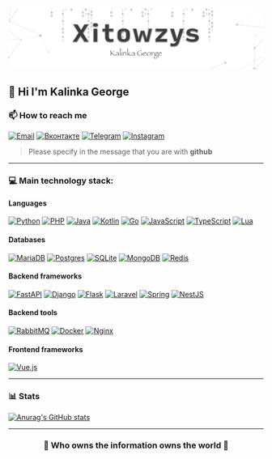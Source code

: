 <p align="center">

![](raw/logo.png)

</p>

<h2 align="left">👋 Hi I'm Kalinka George </h2>

<h3 align="left"> 📫 How to reach me </h3>

[![Email](https://img.shields.io/badge/-xitowzys-c0392b?style=for-the-badge&logo=gmail&logoColor=white)](mailto:xitowzys@gmail.com)
[![Вконтакте](https://img.shields.io/badge/-Вконтакте-blue?style=for-the-badge&logo=vk&logoColor=white)](https://vk.com/xitowzys)
[![Telegram](https://img.shields.io/badge/-Telegram-26A5E4?style=for-the-badge&logo=Minutemailer&logoColor=white&link=https://t.me/xitowzys)](https://t.me/xitowzys)
[![Instagram](https://img.shields.io/badge/-Instagram-F77737?style=for-the-badge&logo=instagram&logoColor=white)](https://www.instagram.com/xitowzys/)

> Please specify in the message that you are with **github**

---

<h3 align="left">💻 Main technology stack:</h3>

<h4 align="left">Languages</h4>

[![Python](https://img.shields.io/badge/python-3670A0?style=for-the-badge&logo=python&logoColor=ffdd54)]()
[![PHP](https://img.shields.io/badge/php-%23777BB4.svg?style=for-the-badge&logo=php&logoColor=white)]()
[![Java](https://img.shields.io/badge/java-%23ED8B00.svg?style=for-the-badge&logo=CoffeeScript&logoColor=white)]()
[![Kotlin](https://img.shields.io/badge/kotlin-%237F52FF.svg?style=for-the-badge&logo=kotlin&logoColor=white)]()
[![Go](https://img.shields.io/badge/go-%2300ADD8.svg?style=for-the-badge&logo=go&logoColor=white)]()
[![JavaScript](https://img.shields.io/badge/javascript-%23323330.svg?style=for-the-badge&logo=javascript&logoColor=%23F7DF1E)]()
[![TypeScript](https://img.shields.io/badge/typescript-%23007ACC.svg?style=for-the-badge&logo=typescript&logoColor=white)]()
[![Lua](https://img.shields.io/badge/lua-%232C2D72.svg?style=for-the-badge&logo=lua&logoColor=white)]()

<h4 align="left">Databases</h4>

[![MariaDB](https://img.shields.io/badge/MariaDB-003545?style=for-the-badge&logo=mariadb&logoColor=white)]()
[![Postgres](https://img.shields.io/badge/postgres-%23316192.svg?style=for-the-badge&logo=postgresql&logoColor=white)]()
[![SQLite](https://img.shields.io/badge/sqlite-%2307405e.svg?style=for-the-badge&logo=sqlite&logoColor=white)]()
[![MongoDB](https://img.shields.io/badge/MongoDB-%234ea94b.svg?style=for-the-badge&logo=mongodb&logoColor=white)]()
[![Redis](https://img.shields.io/badge/redis-%23DD0031.svg?style=for-the-badge&logo=redis&logoColor=white)]()
<h4 align="left">Backend frameworks</h4>

[![FastAPI](https://img.shields.io/badge/FastAPI-005571?style=for-the-badge&logo=fastapi)]()
[![Django](https://img.shields.io/badge/django-%23092E20.svg?style=for-the-badge&logo=django&logoColor=white)]()
[![Flask](https://img.shields.io/badge/flask-%23000.svg?style=for-the-badge&logo=flask&logoColor=white)]()
[![Laravel](https://img.shields.io/badge/laravel-%23FF2D20.svg?style=for-the-badge&logo=laravel&logoColor=white)]()
[![Spring](https://img.shields.io/badge/spring-%236DB33F.svg?style=for-the-badge&logo=spring&logoColor=white)]()
[![NestJS](https://img.shields.io/badge/nestjs-%23E0234E.svg?style=for-the-badge&logo=nestjs&logoColor=white)]()
<h4 align="left">Backend tools</h4>

[![RabbitMQ](https://img.shields.io/badge/Rabbitmq-FF6600?style=for-the-badge&logo=rabbitmq&logoColor=white)]()
[![Docker](https://img.shields.io/badge/docker-%230db7ed.svg?style=for-the-badge&logo=docker&logoColor=white)]()
[![Nginx](https://img.shields.io/badge/nginx-%23009639.svg?style=for-the-badge&logo=nginx&logoColor=white)]()

<h4 align="left">Frontend frameworks</h4>

[![Vue.js](https://img.shields.io/badge/vuejs-%2335495e.svg?style=for-the-badge&logo=vuedotjs&logoColor=%234FC08D)]()

---

<h3 align="left">📊 Stats</h4>

[![Anurag's GitHub stats](https://github-readme-stats-umber-tau-82.vercel.app/api?username=xitowzys&count_private=true&show_icons=true)]()

---

<h3 align="center"> 🤫 Who owns the information owns the world 🤫 </h3>
